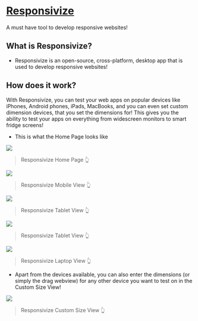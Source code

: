 # [Responsivize](https://virejdasani.github.io/Responsivize/)
A must have tool to develop responsive websites!

## What is Responsivize?
- Responsivize is an open-source, cross-platform, desktop app that is used to develop responsive websites!

## How does it work?
With Responsivize, you can test your web apps on popular devices like iPhones, Android phones, iPads, MacBooks, and you can even set custom dimension devices, that you set the dimensions for!
This gives you the ability to test your apps on everything from widescreen monitors to smart fridge screens!

- This is what the Home Page looks like

![](https://github.com/virejdasani/Responsivize/blob/master/docs/assets/HomePage.png)
> Responsivize Home Page 👆

![](https://github.com/virejdasani/Responsivize/blob/master/docs/assets/Mobile.png)
> Responsivize Mobile View 👆

![](https://github.com/virejdasani/Responsivize/blob/master/docs/assets/Tablets1.png)
> Responsivize Tablet View 👆

![](https://github.com/virejdasani/Responsivize/blob/master/docs/assets/Tablets2.png)
> Responsivize Tablet View 👆

![](https://github.com/virejdasani/Responsivize/blob/master/docs/assets/Laptops1.png)
> Responsivize Laptop View 👆

- Apart from the devices available, you can also enter the dimensions (or simply the drag webview) for any other device you want to test on in the Custom Size View!

![](https://github.com/virejdasani/Responsivize/blob/master/docs/assets/CustomSize.png)
> Responsivize Custom Size View 👆
